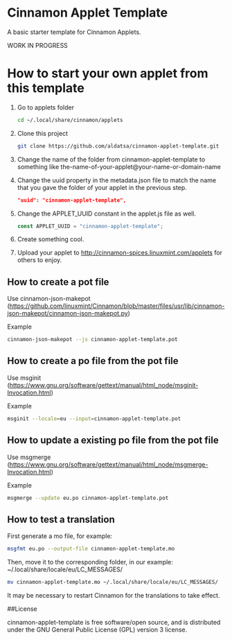 # Cinnamon Applet Template
A basic starter template for Cinnamon Applets.

WORK IN PROGRESS

# How to start your own applet from this template

1. Go to applets folder

    ```bash
    cd ~/.local/share/cinnamon/applets
    ```
2. Clone this project

    ```bash
    git clone https://github.com/aldatsa/cinnamon-applet-template.git
    ```

3. Change the name of the folder from cinnamon-applet-template to something like the-name-of-your-applet@your-name-or-domain-name

4. Change the uuid property  in the metadata.json file to match the name that you gave the folder of your applet in the previous step.

    ```json
    "uuid": "cinnamon-applet-template",
    ```

5. Change the APPLET_UUID constant in the applet.js file as well.

    ```javascript
    const APPLET_UUID = "cinnamon-applet-template";
    ```
6. Create something cool.

7. Upload your applet to http://cinnamon-spices.linuxmint.com/applets for others to enjoy.

## How to create a pot file

Use cinnamon-json-makepot (https://github.com/linuxmint/Cinnamon/blob/master/files/usr/lib/cinnamon-json-makepot/cinnamon-json-makepot.py)

Example

```bash
cinnamon-json-makepot --js cinnamon-applet-template.pot
```

## How to create a po file from the pot file

Use msginit (https://www.gnu.org/software/gettext/manual/html_node/msginit-Invocation.html)

Example

```bash
msginit --locale=eu --input=cinnamon-applet-template.pot
```

## How to update a existing po file from the pot file

Use msgmerge (https://www.gnu.org/software/gettext/manual/html_node/msgmerge-Invocation.html)

Example

```bash
msgmerge --update eu.po cinnamon-applet-template.pot
```

## How to test a translation

First generate a mo file, for example:

```bash
msgfmt eu.po --output-file cinnamon-applet-template.mo
```

Then, move it to the corresponding folder, in our example: ~/.local/share/locale/eu/LC_MESSAGES/

```bash
mv cinnamon-applet-template.mo ~/.local/share/locale/eu/LC_MESSAGES/
```

It may be necessary to restart Cinnamon for the translations to take effect.

##License

cinnamon-applet-template is free software/open source, and is distributed under the GNU General Public License (GPL) version 3 license.
